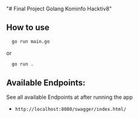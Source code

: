 "# Final Project Golang Kominfo Hacktiv8" 

## How to use

```sh
  go run main.go
  ```

  or

```sh
  go run .
  ```

## Available Endpoints:

See all available Endpoints at after running the app
* `http://localhost:8080/swagger/index.html/`

